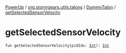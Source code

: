 [PowerUp](../../index.md) / [org.stormgears.utils.talons](../index.md) / [DummyTalon](index.md) / [getSelectedSensorVelocity](./get-selected-sensor-velocity.md)

# getSelectedSensorVelocity

`fun getSelectedSensorVelocity(pidIdx: `[`Int`](https://kotlinlang.org/api/latest/jvm/stdlib/kotlin/-int/index.html)`): `[`Int`](https://kotlinlang.org/api/latest/jvm/stdlib/kotlin/-int/index.html)